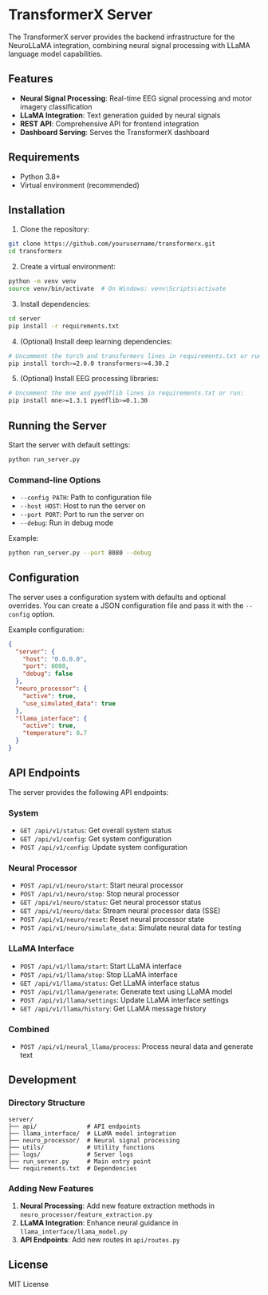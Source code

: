 # TransformerX Server

The TransformerX server provides the backend infrastructure for the NeuroLLaMA integration, combining neural signal processing with LLaMA language model capabilities.

## Features

- **Neural Signal Processing**: Real-time EEG signal processing and motor imagery classification
- **LLaMA Integration**: Text generation guided by neural signals
- **REST API**: Comprehensive API for frontend integration
- **Dashboard Serving**: Serves the TransformerX dashboard

## Requirements

- Python 3.8+
- Virtual environment (recommended)

## Installation

1. Clone the repository:
```bash
git clone https://github.com/yourusername/transformerx.git
cd transformerx
```

2. Create a virtual environment:
```bash
python -m venv venv
source venv/bin/activate  # On Windows: venv\Scripts\activate
```

3. Install dependencies:
```bash
cd server
pip install -r requirements.txt
```

4. (Optional) Install deep learning dependencies:
```bash
# Uncomment the torch and transformers lines in requirements.txt or run:
pip install torch>=2.0.0 transformers>=4.30.2
```

5. (Optional) Install EEG processing libraries:
```bash
# Uncomment the mne and pyedflib lines in requirements.txt or run:
pip install mne>=1.3.1 pyedflib>=0.1.30
```

## Running the Server

Start the server with default settings:
```bash
python run_server.py
```

### Command-line Options

- `--config PATH`: Path to configuration file
- `--host HOST`: Host to run the server on
- `--port PORT`: Port to run the server on
- `--debug`: Run in debug mode

Example:
```bash
python run_server.py --port 8080 --debug
```

## Configuration

The server uses a configuration system with defaults and optional overrides. 
You can create a JSON configuration file and pass it with the `--config` option.

Example configuration:
```json
{
  "server": {
    "host": "0.0.0.0",
    "port": 8080,
    "debug": false
  },
  "neuro_processor": {
    "active": true,
    "use_simulated_data": true
  },
  "llama_interface": {
    "active": true,
    "temperature": 0.7
  }
}
```

## API Endpoints

The server provides the following API endpoints:

### System

- `GET /api/v1/status`: Get overall system status
- `GET /api/v1/config`: Get system configuration
- `POST /api/v1/config`: Update system configuration

### Neural Processor

- `POST /api/v1/neuro/start`: Start neural processor
- `POST /api/v1/neuro/stop`: Stop neural processor
- `GET /api/v1/neuro/status`: Get neural processor status
- `GET /api/v1/neuro/data`: Stream neural processor data (SSE)
- `POST /api/v1/neuro/reset`: Reset neural processor state
- `POST /api/v1/neuro/simulate_data`: Simulate neural data for testing

### LLaMA Interface

- `POST /api/v1/llama/start`: Start LLaMA interface
- `POST /api/v1/llama/stop`: Stop LLaMA interface
- `GET /api/v1/llama/status`: Get LLaMA interface status
- `POST /api/v1/llama/generate`: Generate text using LLaMA model
- `POST /api/v1/llama/settings`: Update LLaMA interface settings
- `GET /api/v1/llama/history`: Get LLaMA message history

### Combined

- `POST /api/v1/neural_llama/process`: Process neural data and generate text

## Development

### Directory Structure

```
server/
├── api/              # API endpoints
├── llama_interface/  # LLaMA model integration
├── neuro_processor/  # Neural signal processing
├── utils/            # Utility functions
├── logs/             # Server logs
├── run_server.py     # Main entry point
└── requirements.txt  # Dependencies
```

### Adding New Features

1. **Neural Processing**: Add new feature extraction methods in `neuro_processor/feature_extraction.py`
2. **LLaMA Integration**: Enhance neural guidance in `llama_interface/llama_model.py`
3. **API Endpoints**: Add new routes in `api/routes.py`

## License

MIT License 